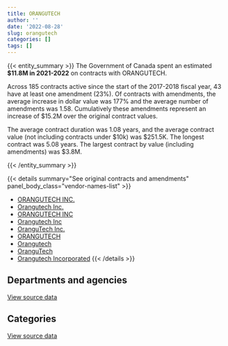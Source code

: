 ```yaml
---
title: ORANGUTECH
author: ''
date: '2022-08-28'
slug: orangutech
categories: []
tags: []
---
```


<script src="/rmarkdown-libs/htmlwidgets/htmlwidgets.js"></script>
<link href="/rmarkdown-libs/datatables-css/datatables-crosstalk.css" rel="stylesheet" />
<script src="/rmarkdown-libs/datatables-binding/datatables.js"></script>
<script src="/rmarkdown-libs/jquery/jquery-3.6.0.min.js"></script>
<link href="/rmarkdown-libs/dt-core-bootstrap/css/dataTables.bootstrap.min.css" rel="stylesheet" />
<link href="/rmarkdown-libs/dt-core-bootstrap/css/dataTables.bootstrap.extra.css" rel="stylesheet" />
<script src="/rmarkdown-libs/dt-core-bootstrap/js/jquery.dataTables.min.js"></script>
<script src="/rmarkdown-libs/dt-core-bootstrap/js/dataTables.bootstrap.min.js"></script>
<link href="/rmarkdown-libs/crosstalk/css/crosstalk.min.css" rel="stylesheet" />
<script src="/rmarkdown-libs/crosstalk/js/crosstalk.min.js"></script>
<script src="/rmarkdown-libs/htmlwidgets/htmlwidgets.js"></script>
<link href="/rmarkdown-libs/datatables-css/datatables-crosstalk.css" rel="stylesheet" />
<script src="/rmarkdown-libs/datatables-binding/datatables.js"></script>
<script src="/rmarkdown-libs/jquery/jquery-3.6.0.min.js"></script>
<link href="/rmarkdown-libs/dt-core-bootstrap/css/dataTables.bootstrap.min.css" rel="stylesheet" />
<link href="/rmarkdown-libs/dt-core-bootstrap/css/dataTables.bootstrap.extra.css" rel="stylesheet" />
<script src="/rmarkdown-libs/dt-core-bootstrap/js/jquery.dataTables.min.js"></script>
<script src="/rmarkdown-libs/dt-core-bootstrap/js/dataTables.bootstrap.min.js"></script>
<link href="/rmarkdown-libs/crosstalk/css/crosstalk.min.css" rel="stylesheet" />
<script src="/rmarkdown-libs/crosstalk/js/crosstalk.min.js"></script>

{{< entity_summary >}}
The Government of Canada spent an estimated **\$11.8M in 2021-2022** on contracts with ORANGUTECH.

Across 185 contracts active since the start of the 2017-2018 fiscal year, 43 have at least one amendment (23%). Of contracts with amendments, the average increase in dollar value was 177% and the average number of amendments was 1.58. Cumulatively these amendments represent an increase of \$15.2M over the original contract values.

The average contract duration was 1.08 years, and the average contract value (not including contracts under \$10k) was \$251.5K. The longest contract was 5.08 years. The largest contract by value (including amendments) was \$3.8M.

{{< /entity_summary >}}

{{< details summary="See original contracts and amendments" panel_body_class="vendor-names-list" >}}
- [ORANGUTECH INC.](https://search.open.canada.ca/en/ct/?sort=contract_value_f%20desc&page=1&search_text=%22ORANGUTECH%20INC.%22)
- [Orangutech Inc.](https://search.open.canada.ca/en/ct/?sort=contract_value_f%20desc&page=1&search_text=%22Orangutech%20Inc.%22)
- [ORANGUTECH INC](https://search.open.canada.ca/en/ct/?sort=contract_value_f%20desc&page=1&search_text=%22ORANGUTECH%20INC%22)
- [Orangutech Inc](https://search.open.canada.ca/en/ct/?sort=contract_value_f%20desc&page=1&search_text=%22Orangutech%20Inc%22)
- [OranguTech Inc.](https://search.open.canada.ca/en/ct/?sort=contract_value_f%20desc&page=1&search_text=%22OranguTech%20Inc.%22)
- [ORANGUTECH](https://search.open.canada.ca/en/ct/?sort=contract_value_f%20desc&page=1&search_text=%22ORANGUTECH%22)
- [Orangutech](https://search.open.canada.ca/en/ct/?sort=contract_value_f%20desc&page=1&search_text=%22Orangutech%22)
- [OranguTech](https://search.open.canada.ca/en/ct/?sort=contract_value_f%20desc&page=1&search_text=%22OranguTech%22)
- [Orangutech Incorporated](https://search.open.canada.ca/en/ct/?sort=contract_value_f%20desc&page=1&search_text=%22Orangutech%20Incorporated%22)
{{< /details >}}

## Departments and agencies

<div id="htmlwidget-1" style="width:100%;height:auto;" class="datatables html-widget"></div>
<script type="application/json" data-for="htmlwidget-1">{"x":{"style":"bootstrap","filter":"none","vertical":false,"data":[["<a href=\"/departments/aafc-aac/\">Agriculture and Agri-Food Canada<\/a>","<a href=\"/departments/acoa-apeca/\">Atlantic Canada Opportunities Agency<\/a>","<a href=\"/departments/cer-rec/\">Canada Energy Regulator<\/a>","<a href=\"/departments/cfia-acia/\">Canadian Food Inspection Agency<\/a>","<a href=\"/departments/csps-efpc/\">Canada School of Public Service<\/a>","<a href=\"/departments/dfatd-maecd/\">Global Affairs Canada<\/a>","<a href=\"/departments/dnd-mdn/\">National Defence<\/a>","<a href=\"/departments/ec/\">Environment and Climate Change Canada<\/a>","<a href=\"/departments/elections/\">Elections Canada<\/a>","<a href=\"/departments/esdc-edsc/\">Employment and Social Development Canada<\/a>","<a href=\"/departments/fin/\">Department of Finance Canada<\/a>","<a href=\"/departments/ic/\">Innovation, Science and Economic Development Canada<\/a>","<a href=\"/departments/irb-cisr/\">Immigration and Refugee Board of Canada<\/a>","<a href=\"/departments/isc-sac/\">Indigenous Services Canada<\/a>","<a href=\"/departments/jus/\">Department of Justice Canada<\/a>","<a href=\"/departments/lac-bac/\">Library and Archives Canada<\/a>","<a href=\"/departments/nrc-cnrc/\">National Research Council Canada<\/a>","<a href=\"/departments/nrcan-rncan/\">Natural Resources Canada<\/a>","<a href=\"/departments/nserc-crsng/\">Natural Sciences and Engineering Research Council of Canada<\/a>","<a href=\"/departments/pmprb-cepmb/\">Patented Medicine Prices Review Board Canada<\/a>","<a href=\"/departments/ppsc-sppc/\">Public Prosecution Service of Canada<\/a>","<a href=\"/departments/psic-ispc/\">Office of the Public Sector Integrity Commissioner of Canada<\/a>","<a href=\"/departments/pwgsc-tpsgc/\">Public Services and Procurement Canada<\/a>","<a href=\"/departments/rcmp-grc/\">Royal Canadian Mounted Police<\/a>","<a href=\"/departments/ssc-spc/\">Shared Services Canada<\/a>","<a href=\"/departments/tbs-sct/\">Treasury Board of Canada Secretariat<\/a>","<a href=\"/departments/tc/\">Transport Canada<\/a>","<a href=\"/departments/vac-acc/\">Veterans Affairs Canada<\/a>"],[572458.97,null,117170.87,null,null,96000.64,165066.26,2787.22,1003068.66,null,67658.75,null,190010.01,null,509099.69,358042.02,328700.86,37606.93,526798.97,51655.88,null,null,null,500043.77,null,61552.62,null,null],[121334.02,null,39338.78,null,null,181472.66,169250.7,67306.88,140110.83,22995,71303,null,432024.74,41767.67,774011.98,1906200.98,171506.48,69343.27,448941.8,51797.4,37290,null,157.94,489488.5,107209.75,1215920.6,null,3187.89],[508321.85,39847.5,46839.96,1540.94,null,201610.02,233691.6,47437.48,96966.05,205575.8,81400.56,null,802689.47,26806.86,798617.32,null,97563.31,730.52,491456.97,null,19055.19,null,222315.45,1072969.28,568205.33,1771488.97,63852.74,96965.04],[1454160.33,29670,null,306648.14,39324,198237.21,607243.73,63181.44,64850.63,2475585.18,85134.2,279.89,800002.82,27318.06,653500.15,104693.01,171541.11,13332.07,491906.76,null,null,25425,210647.73,1265731.04,1917475.33,636805.71,20897.26,96965.04]],"container":"<table class=\"table table-striped table-hover row-border order-column display\">\n  <thead>\n    <tr>\n      <th>Department<\/th>\n      <th>2018-2019<\/th>\n      <th>2019-2020<\/th>\n      <th>2020-2021<\/th>\n      <th>2021-2022<\/th>\n    <\/tr>\n  <\/thead>\n<\/table>","options":{"order":[[4,"desc"]],"pageLength":10,"autoWidth":true,"columnDefs":[{"targets":1,"render":"function(data, type, row, meta) {\n    return type !== 'display' ? data : DTWidget.formatCurrency(data, \"$\", 2, 3, \",\", \".\", true, null);\n  }"},{"targets":2,"render":"function(data, type, row, meta) {\n    return type !== 'display' ? data : DTWidget.formatCurrency(data, \"$\", 2, 3, \",\", \".\", true, null);\n  }"},{"targets":3,"render":"function(data, type, row, meta) {\n    return type !== 'display' ? data : DTWidget.formatCurrency(data, \"$\", 2, 3, \",\", \".\", true, null);\n  }"},{"targets":4,"render":"function(data, type, row, meta) {\n    return type !== 'display' ? data : DTWidget.formatCurrency(data, \"$\", 2, 3, \",\", \".\", true, null);\n  }"},{"width":"16%","targets":[1,2,3,4]},{"className":"dt-right","targets":[1,2,3,4]}],"orderClasses":false}},"evals":["options.columnDefs.0.render","options.columnDefs.1.render","options.columnDefs.2.render","options.columnDefs.3.render"],"jsHooks":[]}</script>
<p class="text-right">
<a href="https://github.com/GoC-Spending/contracts-data/tree/main/data/out/vendors/orangutech/summary_by_fiscal_year_by_department.csv" class="source-data-link btn btn-link">View source data</a>
</p>

## Categories

<div id="htmlwidget-2" style="width:100%;height:auto;" class="datatables html-widget"></div>
<script type="application/json" data-for="htmlwidget-2">{"x":{"style":"bootstrap","filter":"none","vertical":false,"data":[["<a href=\"/categories/defence/\">Defence<\/a>","<a href=\"/categories/professional_services/\">Professional services<\/a>","<a href=\"/categories/information_technology/\">Information technology<\/a>","<a href=\"/categories/human_capital/\">Human capital<\/a>"],[34928.56,172547,4380246.57,null],[38756.46,165515.89,6334693.54,22995],[6948.95,912822.37,6576176.9,null],[147578.91,2280128.59,9307423.32,25425]],"container":"<table class=\"table table-striped table-hover row-border order-column display\">\n  <thead>\n    <tr>\n      <th>Category<\/th>\n      <th>2018-2019<\/th>\n      <th>2019-2020<\/th>\n      <th>2020-2021<\/th>\n      <th>2021-2022<\/th>\n    <\/tr>\n  <\/thead>\n<\/table>","options":{"order":[[4,"desc"]],"dom":"t","pageLength":30,"autoWidth":true,"columnDefs":[{"targets":1,"render":"function(data, type, row, meta) {\n    return type !== 'display' ? data : DTWidget.formatCurrency(data, \"$\", 2, 3, \",\", \".\", true, null);\n  }"},{"targets":2,"render":"function(data, type, row, meta) {\n    return type !== 'display' ? data : DTWidget.formatCurrency(data, \"$\", 2, 3, \",\", \".\", true, null);\n  }"},{"targets":3,"render":"function(data, type, row, meta) {\n    return type !== 'display' ? data : DTWidget.formatCurrency(data, \"$\", 2, 3, \",\", \".\", true, null);\n  }"},{"targets":4,"render":"function(data, type, row, meta) {\n    return type !== 'display' ? data : DTWidget.formatCurrency(data, \"$\", 2, 3, \",\", \".\", true, null);\n  }"},{"width":"16%","targets":[1,2,3,4]},{"className":"dt-right","targets":[1,2,3,4]}],"orderClasses":false,"lengthMenu":[10,25,30,50,100]}},"evals":["options.columnDefs.0.render","options.columnDefs.1.render","options.columnDefs.2.render","options.columnDefs.3.render"],"jsHooks":[]}</script>
<p class="text-right">
<a href="https://github.com/GoC-Spending/contracts-data/tree/main/data/out/vendors/orangutech/summary_by_fiscal_year_by_category.csv" class="source-data-link btn btn-link">View source data</a>
</p>
